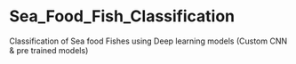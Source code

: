 # Sea_Food_Fish_Classification
Classification of Sea food Fishes using Deep learning models (Custom CNN &amp; pre trained models)
